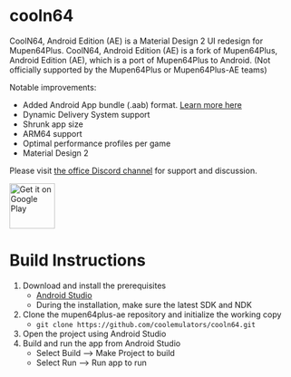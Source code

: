 cooln64
==============

CoolN64, Android Edition (AE) is a Material Design 2 UI redesign for Mupen64Plus.
CoolN64, Android Edition (AE) is a fork of Mupen64Plus, Android Edition (AE), which is a port of Mupen64Plus to Android. (Not officially supported by the Mupen64Plus or Mupen64Plus-AE teams)

Notable improvements:
- Added Android App bundle (.aab) format. [Learn more here](https://medium.com/mindorks/android-app-bundle-aab-98de6dad8ba8)
- Dynamic Delivery System support
- Shrunk app size
- ARM64 support
- Optimal performance profiles per game
- Material Design 2


Please visit [the office Discord channel](https://discord.gg/VK88QDK) for support and discussion.

[<img src="https://play.google.com/intl/en_us/badges/images/generic/en_badge_web_generic.png"
      alt="Get it on Google Play"
      height="80">](https://cooln64.page.link/opensource)

Build Instructions
==================

1. Download and install the prerequisites
   - [Android Studio](https://developer.android.com/studio/index.html)
   - During the installation, make sure the latest SDK and NDK
2. Clone the mupen64plus-ae repository and initialize the working copy
   - `git clone https://github.com/coolemulators/cooln64.git`
3. Open the project using Android Studio
4. Build and run the app from Android Studio
   - Select Build --> Make Project to build
   - Select Run --> Run app to run
